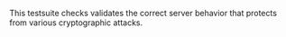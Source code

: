 This testsuite checks validates the correct server behavior that protects from various cryptographic attacks.